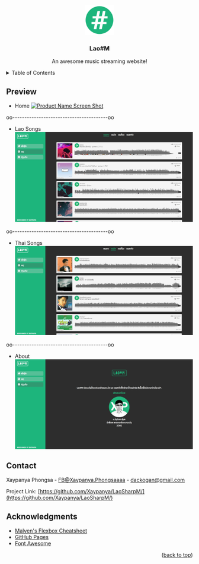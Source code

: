 <div id="top"></div>
<!--
*** Thanks for checking out the Best-README-Template. If you have a suggestion
*** that would make this better, please fork the repo and create a pull request
*** or simply open an issue with the tag "enhancement".
*** Don't forget to give the project a star!
*** Thanks again! Now go create something AMAZING! :D
-->



<!-- PROJECT SHIELDS -->
<!--
*** I'm using markdown "reference style" links for readability.
*** Reference links are enclosed in brackets [ ] instead of parentheses ( ).
*** See the bottom of this document for the declaration of the reference variables
*** for contributors-url, forks-url, etc. This is an optional, concise syntax you may use.
*** https://www.markdownguide.org/basic-syntax/#reference-style-links
-->


<!-- PROJECT LOGO -->
<br />
<div align="center">
  <a href="https://github.com/Xaypanya/LaoSharpM">
    <img src="https://github.com/Xaypanya/LaoSharpM/blob/main/img/lao_sharp_m.png" alt="Logo" width="80" height="80">
  </a>

  <h3 align="center">Lao#M</h3>

  <p align="center">
    An awesome music streaming website!
  </p>
</div>



<!-- TABLE OF CONTENTS -->
<details>
  <summary>Table of Contents</summary>
  <ol>
    <li><a href="#preview">Preview</a></li>
    <li><a href="#contact">Contact</a></li>
  </ol>
</details>



<!-- ABOUT THE PROJECT -->
## Preview
* Home
[![Product Name Screen Shot][product-screenshot-home]](https://xaypanya.github.io/LaoSharpM/)

oo----------------------------------------oo
* Lao Songs
[![Product Name Screen Shot][product-screenshot-lao]](https://xaypanya.github.io/LaoSharpM/music.html)

oo----------------------------------------oo
* Thai Songs
[![Product Name Screen Shot][product-screenshot-thai]](https://xaypanya.github.io/LaoSharpM/music_thai.html)

oo----------------------------------------oo
* About
[![Product Name Screen Shot][product-screenshot-about]](https://xaypanya.github.io/LaoSharpM/about.html)






<!-- CONTACT -->
## Contact

Xaypanya Phongsa - [FB@Xaypanya.Phongsaaaa](https://www.facebook.com/Xaypanya.Phongsaaaa) - dackogan@gmail.com

Project Link: [https://github.com/Xaypanya/LaoSharpM/](https://github.com/Xaypanya/LaoSharpM/)



<!-- ACKNOWLEDGMENTS -->
## Acknowledgments

* [Malven's Flexbox Cheatsheet](https://flexbox.malven.co/)
* [GitHub Pages](https://pages.github.com)
* [Font Awesome](https://fontawesome.com)

<p align="right">(<a href="#top">back to top</a>)</p>



<!-- MARKDOWN LINKS & IMAGES -->
<!-- https://www.markdownguide.org/basic-syntax/#reference-style-links -->

[product-screenshot-home]: img/demo/home.jpg
[product-screenshot-lao]: img/demo/lao.jpg
[product-screenshot-thai]: img/demo/thai.jpg
[product-screenshot-about]: img/demo/about.jpg